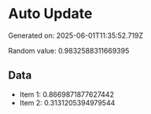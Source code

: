 # Auto Update

Generated on: 2025-06-01T11:35:52.719Z

Random value: 0.9832588311669395

## Data

- Item 1: 0.8669871877627442
- Item 2: 0.3131205394979544